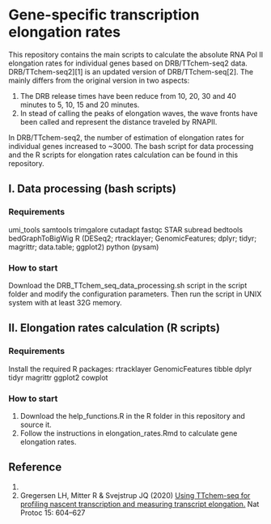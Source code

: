 # Gene-specific transcription elongation rates

This repository contains the main scripts to calculate the absolute RNA Pol II elongation rates for individual genes based on DRB/TTchem-seq2 data.
DRB/TTchem-seq2][1] is an updated version of DRB/TTchem-seq[2]. The mainly differs from the original version in two aspects:

1. The DRB release times have been reduce from 10, 20, 30 and 40 minutes to 5, 10, 15 and 20 minutes.
2. In stead of calling the peaks of elongation waves, the wave fronts have been called and represent the distance traveled by RNAPII.

In DRB/TTchem-seq2, the number of estimation of elongation rates for individual genes increased to ~3000. The bash script for data processing and the R scripts for elongation rates calculation can be found in this repository.

## I. Data processing (bash scripts)

### Requirements
  umi_tools
  samtools
  trimgalore
  cutadapt
  fastqc
  STAR
  subread
  bedtools
  bedGraphToBigWig
  R (DESeq2; rtracklayer; GenomicFeatures; dplyr; tidyr; magrittr; data.table; ggplot2)
  python (pysam)

### How to start

Download the DRB_TTchem_seq_data_processing.sh script in the script folder and modify the configuration parameters. Then run the script in UNIX system with at least 32G memory.


## II. Elongation rates calculation (R scripts)

### Requirements

Install the required R packages:
     rtracklayer
     GenomicFeatures
     tibble
     dplyr
     tidyr
     magrittr
     ggplot2
     cowplot

### How to start 

1.  Download the help_functions.R in the R folder in this repository and source it.
2.  Follow the instructions in elongation_rates.Rmd to calculate gene elongation rates.


## Reference 

1. 
2. Gregersen LH, Mitter R & Svejstrup JQ (2020) [Using TTchem-seq for profiling nascent transcription and measuring transcript elongation.](https://doi.org/10.1038/s41596-019-0262-3) Nat Protoc 15: 604–627

